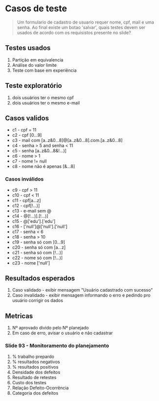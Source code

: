 # Casos de teste
> Um formulario de cadastro de usuario requer nome, cpf, mail e uma senha. Ao final existe um botao 'salvar', quais testes devem ser usados de acordo com os requisistos presente no slide?

## Testes usados
1. Partição em equivalencia
2. Análise do valor limite
3. Teste com base em experiência

## Teste exploratório
1. dois usuários ter o mesmo cpf
2. dois usuários ter o mesmo e-mail

## Casos validos
* c1 - cpf = 11
* c2 - cpf [0...9]
* c3 - mail com [a..z&0...8]@[a..z&0...8].com.[a..z&0...8]
* c4 - senha > 5 and senha < 11
* c5 - senha [a..z&0...8&!...)]
* c6 - nome > 1
* c7 - nome != null
* c8 - nome não é apenas [&...8]

### Casos inválidos
* c9 - cpf > 11
* c10 - cpf < 11
* c11 - cpf[a...z]
* c12 - cpf[!...)]
* c13 - e-mail sem @
* c14 - @[!...)].[!...)]
* c15 - @['edu'].['edu']
* c16 - ['null']@['null'].['null']
* c17 - senha < 6
* c18 - senha > 10
* c19 - senha só com [0...9]
* c20 - senha só com [a...z]
* c21 - senha só com [!...)]
* c22 - nome só com [!...)]
* c23 - nome ['null']

## Resultados esperados
1. Caso validado - exibir mensagem "Usuário cadastrado com sucesso"
2. Caso invalidado - exibir mensagem informando o erro e pedindo pro usuário corrigir os dados

## Metricas
1. Nº aprovado divido pelo Nº planejado
2. Em caso de erro, avisar o usuário e não cadastrar

### Slide 93 - Monitoramento do planejamento
1. % trabalho prepardo
2. % resultados negativos
3. % resultados positivos
4. Densidade dos defeitos
5. Resultado de retestes
6. Custo dos testes
7. Relação Defeito-Ocorrência
8. Categoria dos defeitos